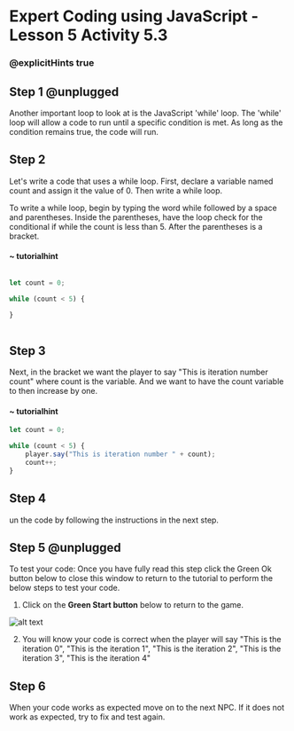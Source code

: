 # Expert Coding using JavaScript - Lesson 5 Activity 5.3
### @explicitHints true

## Step 1 @unplugged
  
Another important loop to look at is the JavaScript 'while' loop. The 'while' loop will allow a code to run until a specific condition is met. As long as the condition remains true, the code will run.


## Step 2
Let's write a code that uses a while loop.  First, declare a variable named count and assign it the value of 0.  Then write a while loop. 

To write a while loop, begin by typing the word while followed by a space and parentheses.  Inside the parentheses, have the loop check for the conditional if while the count is less than 5. After the parentheses is a bracket. 

#### ~ tutorialhint

```javascript

let count = 0;

while (count < 5) {

}
  
```

  

## Step 3

Next, in the bracket we want the player to say "This is iteration number count" where count is the variable. 
And we want to have the count variable to then increase by one. 

 #### ~ tutorialhint

```javascript 
let count = 0;

while (count < 5) {
    player.say("This is iteration number " + count);
    count++;
}
```
  

## Step 4

un the code by following the instructions in the next step.


## Step 5 @unplugged
To test your code:
Once you have fully read this step click the Green Ok button below to close this window to return to the tutorial to perform the below steps to test your code.

1. Click on the **Green Start button** below to return to the game.

  
![alt text](https://expertjs.codingcredentials.com/Lesson1/1.1/1.JPG?raw=true  "Start")
  
2. You will know your code is correct when the player will say "This is the iteration 0", "This is the iteration 1", "This is the iteration 2", "This is the iteration 3", "This is the iteration 4"



## Step 6

When your code works as expected move on to the next NPC.
If it does not work as expected, try to fix and test again.